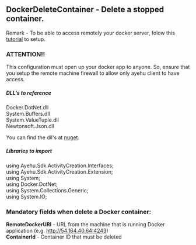 ## DockerDeleteContainer - Delete a stopped container.

Remark - To be able to access remotely your docker server, folow this [tutorial](https://success.docker.com/article/how-do-i-enable-the-remote-api-for-dockerd) to setup.  
### ATTENTION!!
This configuration must open up your docker app to anyone.
So, ensure that you setup the remote machine firewall to allow only ayehu client to have access.  

##### DLL's to reference
Docker.DotNet.dll  
System.Buffers.dll  
System.ValueTuple.dll  
Newtonsoft.Json.dll  

You can find the dll's at [nuget](https://www.nuget.org/packages/Docker.DotNet/).  

##### Libraries to import
using Ayehu.Sdk.ActivityCreation.Interfaces;  
using Ayehu.Sdk.ActivityCreation.Extension;  
using System;  
using Docker.DotNet;  
using System.Collections.Generic;  
using System.IO;  

### Mandatory fields when delete a Docker container:
**RemoteDockerURI**		- URL from the machine that is running Docker application (e.g. http://54.164.40.64:4243)  
**ContainerId**			- Container ID that must be deleted  